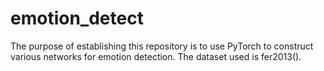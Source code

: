 # emotion_detect
The purpose of establishing this repository is to use PyTorch to construct various networks for emotion detection. The dataset used is fer2013().

